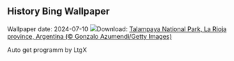 ## History Bing Wallpaper
Wallpaper date: 2024-07-10
![](https://www.bing.com/th?id=OHR.TalampayaNP_EN-US4761770918_UHD.jpg&w=1000)Download: [Talampaya National Park, La Rioja province, Argentina (© Gonzalo Azumendi/Getty Images)](https://www.bing.com/th?id=OHR.TalampayaNP_EN-US4761770918_UHD.jpg)

Auto get programm by LtgX
